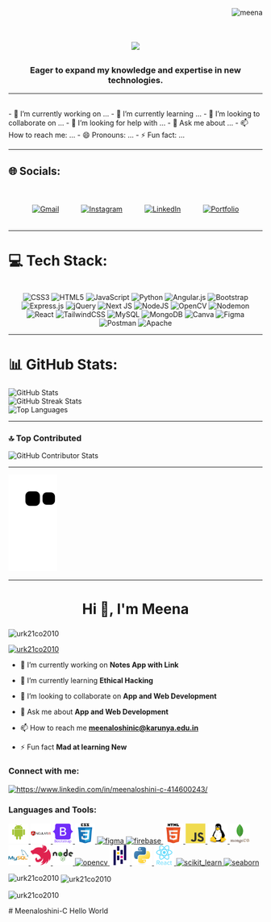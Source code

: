 <p align="right"> <img src="https://komarev.com/ghpvc/?username=ChrisRogen&label=Profile%20views&color=0e75b6&style=flat" alt="meena" /> </p>
<h1 align="center">
    <img src="https://readme-typing-svg.herokuapp.com/?font=Righteous&size=35&center=true&vCenter=true&width=500&height=70&duration=4000&lines=Hi+There!+👋;+I'm+Meenaloshini+C !;" />
</h1>
<h3 align="center">Eager to expand my knowledge and expertise in new technologies. </h3>
<hr>
<br/>
- 🔭 I’m currently working on ...
- 🌱 I’m currently learning ...
- 👯 I’m looking to collaborate on ...
- 🤔 I’m looking for help with ...
- 💬 Ask me about ...
- 📫 How to reach me: ...
- 😄 Pronouns: ...
- ⚡ Fun fact: ...
<hr>

## 🌐 Socials:
<br>

<div style="text-align: center;">
  <a href="mailto:rogenirchris@gmail.com" style="display: inline-block; margin: 20px;">
    <img src="https://img.shields.io/badge/Gmail-%23E4405F.svg?logo=Gmail&logoColor=white" alt="Gmail" style="width: 100px;">
  </a>


  <a href="https://www.instagram.com/mr_panther_boi_?igsh=MXNnYjN6aGZsZWhzbg==" target="_blank" style="display: inline-block; margin: 20px;">
    <img src="https://img.shields.io/badge/Instagram-%23E4405F.svg?logo=Instagram&logoColor=white" alt="Instagram" style="width: 143px;">
  </a>

  <a href="https://www.linkedin.com/in/chris-rogen-i-r-008673302/" target="_blank" style="display: inline-block; margin: 20px;">
    <img src="https://img.shields.io/badge/LinkedIn-%230077B5.svg?logo=linkedin&logoColor=white" alt="LinkedIn" style="width: 125px;">
  </a>

  <a href="https://salesp07.github.io" target="_blank" style="display: inline-block; margin: 20px;">
    <img src="https://img.shields.io/badge/Portfolio-%23E4405F.svg?logo=todoist&logoColor=white" alt="Portfolio" style="width: 123px;">
  </a>
</div>


<hr>

# 💻 Tech Stack:

<br>

<div style="text-align: center;">
  <img src="https://img.shields.io/badge/css3-%231572B6.svg?style=plastic&logo=css3&logoColor=white" alt="CSS3" style="width: 100px;">
  <img src="https://img.shields.io/badge/html5-%23E34F26.svg?style=plastic&logo=html5&logoColor=white" alt="HTML5" style="width: 118px;">
  <img src="https://img.shields.io/badge/javascript-%23323330.svg?style=plastic&logo=javascript&logoColor=%23F7DF1E" alt="JavaScript" style="width: 155px;">
  <img src="https://img.shields.io/badge/python-3670A0?style=plastic&logo=python&logoColor=ffdd54" alt="Python" style="width: 128px;">
  <img src="https://img.shields.io/badge/angular.js-%23E23237.svg?style=plastic&logo=angularjs&logoColor=white" alt="Angular.js"  style="width: 128px;">
  <img src="https://img.shields.io/badge/bootstrap-%238511FA.svg?style=plastic&logo=bootstrap&logoColor=white" alt="Bootstrap" style="width: 159px;">
  <img src="https://img.shields.io/badge/express.js-%23404d59.svg?style=plastic&logo=express&logoColor=%2361DAFB" alt="Express.js" style="width: 165px;">
  <img src="https://img.shields.io/badge/jquery-%230769AD.svg?style=plastic&logo=jquery&logoColor=white" alt="jQuery" style="width: 120px;">
  <img src="https://img.shields.io/badge/Next-black?style=plastic&logo=next.js&logoColor=white" alt="Next JS" style="width: 100px;">
  <img src="https://img.shields.io/badge/node.js-6DA55F?style=plastic&logo=node.js&logoColor=white" alt="NodeJS" style="width: 120px;">
  <img src="https://img.shields.io/badge/opencv-%23white.svg?style=plastic&logo=opencv&logoColor=white" alt="OpenCV" style="width: 120px;">
  <img src="https://img.shields.io/badge/NODEMON-%23323330.svg?style=plastic&logo=nodemon&logoColor=%BBDEAD" alt="Nodemon" style="width: 155px;">
  <img src="https://img.shields.io/badge/react-%2320232a.svg?style=plastic&logo=react&logoColor=%2361DAFB" alt="React" style="width: 100px;">
  <img src="https://img.shields.io/badge/tailwindcss-%2338B2AC.svg?style=plastic&logo=tailwind-css&logoColor=white" alt="TailwindCSS" style="width: 155px;">
     <img src="https://img.shields.io/badge/mysql-%2300000f.svg?style=plastic&logo=mysql&logoColor=white" alt="MySQL" style="width: 100px;">
  <img src="https://img.shields.io/badge/MongoDB-%234ea94b.svg?style=plastic&logo=mongodb&logoColor=white" alt="MongoDB" style="width: 145px;">
  <img src="https://img.shields.io/badge/Canva-%2300C4CC.svg?style=plastic&logo=Canva&logoColor=white" alt="Canva" style="width: 120px;">
  <img src="https://img.shields.io/badge/figma-%23F24E1E.svg?style=plastic&logo=figma&logoColor=white" alt="Figma" style="width: 115px;">
  <img src="https://img.shields.io/badge/Postman-FF6C37?style=plastic&logo=postman&logoColor=white" alt="Postman" style="width: 145px;">
  <img src="https://img.shields.io/badge/apache-%23D42029.svg?style=plastic&logo=apache&logoColor=white" alt="Apache" style="width: 130px;">
</div>

<hr>

# 📊 GitHub Stats:
<img src="https://github-readme-stats.vercel.app/api?username=ChrisRogen&theme=blue-green&hide_border=false&include_all_commits=false&count_private=false" alt="GitHub Stats">
<br/>
<img src="https://github-readme-streak-stats.herokuapp.com/?user=ChrisRogen&theme=blue-green&hide_border=false" alt="GitHub Streak Stats">
<br/>
<img src="https://github-readme-stats.vercel.app/api/top-langs/?username=ChrisRogen&theme=blue-green&hide_border=false&include_all_commits=false&count_private=false&layout=compact" alt="Top Languages">

<hr>

### 🔝 Top Contributed 


<img src="https://github-contributor-stats.vercel.app/api?username=ChrisRogen&limit=5&theme=blue-green&combine_all_yearly_contributions=true" alt="GitHub Contributor Stats">
<hr>


![snake gif](https://github.com/ChrisRogen/ChrisRogen/blob/output/github-contribution-grid-snake.svg)
<hr>


<!-- Proudly created with GPRM ( https://gprm.itsvg.in ) -->

<!--
**ChrisRogen/ChrisRogen** is a ✨ _special_ ✨ repository because its `README.md` (this file) appears on your GitHub profile.
### Hi there 👋


Here are some ideas to get you started:

- 🔭 I’m currently working on ...
- 🌱 I’m currently learning ...
- 👯 I’m looking to collaborate on ...
- 🤔 I’m looking for help with ...
- 💬 Ask me about ...
- 📫 How to reach me: ...
- 😄 Pronouns: ...
- ⚡ Fun fact: ...
-->











<h1 align="center">Hi 👋, I'm Meena</h1>
<h3 align="center"></h3>

<p align="left"> <img src="https://komarev.com/ghpvc/?username=urk21co2010&label=Profile%20views&color=0e75b6&style=flat" alt="urk21co2010" /> </p>

<p align="left"> <a href="https://github.com/ryo-ma/github-profile-trophy"><img src="https://github-profile-trophy.vercel.app/?username=urk21co2010" alt="urk21co2010" /></a> </p>

- 🔭 I’m currently working on **Notes App with Link**

- 🌱 I’m currently learning **Ethical Hacking**

- 👯 I’m looking to collaborate on **App and Web Development**

- 💬 Ask me about **App and Web Development**

- 📫 How to reach me **meenaloshinic@karunya.edu.in**

- ⚡ Fun fact **Mad at learning New**

<h3 align="left">Connect with me:</h3>
<p align="left">
<a href="https://linkedin.com/in/https://www.linkedin.com/in/meenaloshini-c-414600243/" target="blank"><img align="center" src="https://raw.githubusercontent.com/rahuldkjain/github-profile-readme-generator/master/src/images/icons/Social/linked-in-alt.svg" alt="https://www.linkedin.com/in/meenaloshini-c-414600243/" height="30" width="40" /></a>
</p>

<h3 align="left">Languages and Tools:</h3>
<p align="left"> <a href="https://developer.android.com" target="_blank" rel="noreferrer"> <img src="https://raw.githubusercontent.com/devicons/devicon/master/icons/android/android-original-wordmark.svg" alt="android" width="40" height="40"/> </a> <a href="https://angular.io" target="_blank" rel="noreferrer"> <img src="https://raw.githubusercontent.com/devicons/devicon/master/icons/angularjs/angularjs-original-wordmark.svg" alt="angularjs" width="40" height="40"/> </a> <a href="https://getbootstrap.com" target="_blank" rel="noreferrer"> <img src="https://raw.githubusercontent.com/devicons/devicon/master/icons/bootstrap/bootstrap-plain-wordmark.svg" alt="bootstrap" width="40" height="40"/> </a> <a href="https://www.w3schools.com/css/" target="_blank" rel="noreferrer"> <img src="https://raw.githubusercontent.com/devicons/devicon/master/icons/css3/css3-original-wordmark.svg" alt="css3" width="40" height="40"/> </a> <a href="https://www.figma.com/" target="_blank" rel="noreferrer"> <img src="https://www.vectorlogo.zone/logos/figma/figma-icon.svg" alt="figma" width="40" height="40"/> </a> <a href="https://firebase.google.com/" target="_blank" rel="noreferrer"> <img src="https://www.vectorlogo.zone/logos/firebase/firebase-icon.svg" alt="firebase" width="40" height="40"/> </a> <a href="https://www.w3.org/html/" target="_blank" rel="noreferrer"> <img src="https://raw.githubusercontent.com/devicons/devicon/master/icons/html5/html5-original-wordmark.svg" alt="html5" width="40" height="40"/> </a> <a href="https://developer.mozilla.org/en-US/docs/Web/JavaScript" target="_blank" rel="noreferrer"> <img src="https://raw.githubusercontent.com/devicons/devicon/master/icons/javascript/javascript-original.svg" alt="javascript" width="40" height="40"/> </a> <a href="https://www.linux.org/" target="_blank" rel="noreferrer"> <img src="https://raw.githubusercontent.com/devicons/devicon/master/icons/linux/linux-original.svg" alt="linux" width="40" height="40"/> </a> <a href="https://www.mongodb.com/" target="_blank" rel="noreferrer"> <img src="https://raw.githubusercontent.com/devicons/devicon/master/icons/mongodb/mongodb-original-wordmark.svg" alt="mongodb" width="40" height="40"/> </a> <a href="https://www.mysql.com/" target="_blank" rel="noreferrer"> <img src="https://raw.githubusercontent.com/devicons/devicon/master/icons/mysql/mysql-original-wordmark.svg" alt="mysql" width="40" height="40"/> </a> <a href="https://nestjs.com/" target="_blank" rel="noreferrer"> <img src="https://raw.githubusercontent.com/devicons/devicon/master/icons/nestjs/nestjs-plain.svg" alt="nestjs" width="40" height="40"/> </a> <a href="https://nodejs.org" target="_blank" rel="noreferrer"> <img src="https://raw.githubusercontent.com/devicons/devicon/master/icons/nodejs/nodejs-original-wordmark.svg" alt="nodejs" width="40" height="40"/> </a> <a href="https://opencv.org/" target="_blank" rel="noreferrer"> <img src="https://www.vectorlogo.zone/logos/opencv/opencv-icon.svg" alt="opencv" width="40" height="40"/> </a> <a href="https://pandas.pydata.org/" target="_blank" rel="noreferrer"> <img src="https://raw.githubusercontent.com/devicons/devicon/2ae2a900d2f041da66e950e4d48052658d850630/icons/pandas/pandas-original.svg" alt="pandas" width="40" height="40"/> </a> <a href="https://www.python.org" target="_blank" rel="noreferrer"> <img src="https://raw.githubusercontent.com/devicons/devicon/master/icons/python/python-original.svg" alt="python" width="40" height="40"/> </a> <a href="https://reactjs.org/" target="_blank" rel="noreferrer"> <img src="https://raw.githubusercontent.com/devicons/devicon/master/icons/react/react-original-wordmark.svg" alt="react" width="40" height="40"/> </a> <a href="https://scikit-learn.org/" target="_blank" rel="noreferrer"> <img src="https://upload.wikimedia.org/wikipedia/commons/0/05/Scikit_learn_logo_small.svg" alt="scikit_learn" width="40" height="40"/> </a> <a href="https://seaborn.pydata.org/" target="_blank" rel="noreferrer"> <img src="https://seaborn.pydata.org/_images/logo-mark-lightbg.svg" alt="seaborn" width="40" height="40"/> </a> </p>

<p><img align="left" src="https://github-readme-stats.vercel.app/api/top-langs?username=urk21co2010&show_icons=true&locale=en&layout=compact" alt="urk21co2010" /></p>

<p>&nbsp;<img align="center" src="https://github-readme-stats.vercel.app/api?username=urk21co2010&show_icons=true&locale=en" alt="urk21co2010" /></p>

<p><img align="center" src="https://github-readme-streak-stats.herokuapp.com/?user=urk21co2010&" alt="urk21co2010" /></p>
# Meenaloshini-C
Hello World
